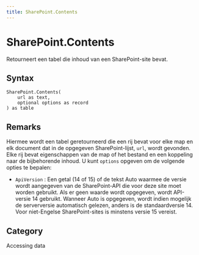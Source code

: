 ```yaml
---
title: SharePoint.Contents
---
```


# SharePoint.Contents


Retourneert een tabel die inhoud van een SharePoint-site bevat.


## Syntax

```powerquery
SharePoint.Contents(
    url as text,
    optional options as record
) as table
```


## Remarks

Hiermee wordt een tabel geretourneerd die een rij bevat voor elke map en elk document dat in de opgegeven SharePoint-lijst, <code>url</code>, wordt gevonden. Elke rij bevat eigenschappen van de map of het bestand en een koppeling naar de bijbehorende inhoud. U kunt <code>options</code> opgeven om de volgende opties te bepalen:    <ul><li><code>ApiVersion</code> : Een getal (14 of 15) of de tekst Auto waarmee de versie wordt aangegeven van de SharePoint-API die voor deze site moet worden gebruikt. Als er geen waarde wordt opgegeven, wordt API-versie 14 gebruikt. Wanneer Auto is opgegeven, wordt indien mogelijk de serverversie automatisch gelezen, anders is de standaardversie 14. Voor niet-Engelse SharePoint-sites is minstens versie 15 vereist.</li></ul>    



## Category
Accessing data
